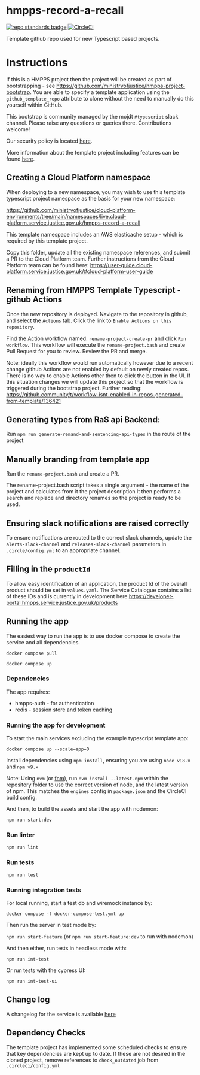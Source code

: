 # hmpps-record-a-recall
[![repo standards badge](https://img.shields.io/badge/endpoint.svg?&style=flat&logo=github&url=https%3A%2F%2Foperations-engineering-reports.cloud-platform.service.justice.gov.uk%2Fapi%2Fv1%2Fcompliant_public_repositories%2Fhmpps-record-a-recall)](https://operations-engineering-reports.cloud-platform.service.justice.gov.uk/public-github-repositories.html#hmpps-record-a-recall "Link to report")
[![CircleCI](https://circleci.com/gh/ministryofjustice/hmpps-record-a-recall/tree/main.svg?style=svg)](https://circleci.com/gh/ministryofjustice/hmpps-record-a-recall)

Template github repo used for new Typescript based projects.

# Instructions

If this is a HMPPS project then the project will be created as part of bootstrapping - 
see https://github.com/ministryofjustice/hmpps-project-bootstrap. You are able to specify a template application using the `github_template_repo` attribute to clone without the need to manually do this yourself within GitHub.

This bootstrap is community managed by the mojdt `#typescript` slack channel. 
Please raise any questions or queries there. Contributions welcome!

Our security policy is located [here](https://github.com/ministryofjustice/hmpps-record-a-recall/security/policy). 

More information about the template project including features can be found [here](https://dsdmoj.atlassian.net/wiki/spaces/NDSS/pages/3488677932/Typescript+template+project).

## Creating a Cloud Platform namespace

When deploying to a new namespace, you may wish to use this template typescript project namespace as the basis for your new namespace:

<https://github.com/ministryofjustice/cloud-platform-environments/tree/main/namespaces/live.cloud-platform.service.justice.gov.uk/hmpps-record-a-recall>

This template namespace includes an AWS elasticache setup - which is required by this template project.

Copy this folder, update all the existing namespace references, and submit a PR to the Cloud Platform team. Further instructions from the Cloud Platform team can be found here: <https://user-guide.cloud-platform.service.justice.gov.uk/#cloud-platform-user-guide>

## Renaming from HMPPS Template Typescript - github Actions

Once the new repository is deployed. Navigate to the repository in github, and select the `Actions` tab.
Click the link to `Enable Actions on this repository`.

Find the Action workflow named: `rename-project-create-pr` and click `Run workflow`.  This workflow will
execute the `rename-project.bash` and create Pull Request for you to review.  Review the PR and merge.

Note: ideally this workflow would run automatically however due to a recent change github Actions are not
enabled by default on newly created repos. There is no way to enable Actions other then to click the button in the UI.
If this situation changes we will update this project so that the workflow is triggered during the bootstrap project.
Further reading: <https://github.community/t/workflow-isnt-enabled-in-repos-generated-from-template/136421>

## Generating types from RaS api Backend:

Run `npm run generate-remand-and-sentencing-api-types` in the route of the project

## Manually branding from template app
Run the `rename-project.bash` and create a PR.

The rename-project.bash script takes a single argument - the name of the project and calculates from it the project description
It then performs a search and replace and directory renames so the project is ready to be used.

## Ensuring slack notifications are raised correctly

To ensure notifications are routed to the correct slack channels, update the `alerts-slack-channel` and `releases-slack-channel` parameters in `.circle/config.yml` to an appropriate channel.

## Filling in the `productId`

To allow easy identification of an application, the product Id of the overall product should be set in `values.yaml`. The Service Catalogue contains a list of these IDs and is currently in development here https://developer-portal.hmpps.service.justice.gov.uk/products

## Running the app
The easiest way to run the app is to use docker compose to create the service and all dependencies. 

`docker compose pull`

`docker compose up`

### Dependencies
The app requires: 
* hmpps-auth - for authentication
* redis - session store and token caching

### Running the app for development

To start the main services excluding the example typescript template app: 

`docker compose up --scale=app=0`

Install dependencies using `npm install`, ensuring you are using `node v18.x` and `npm v9.x`

Note: Using `nvm` (or [fnm](https://github.com/Schniz/fnm)), run `nvm install --latest-npm` within the repository folder to use the correct version of node, and the latest version of npm. This matches the `engines` config in `package.json` and the CircleCI build config.

And then, to build the assets and start the app with nodemon:

`npm run start:dev`

### Run linter

`npm run lint`

### Run tests

`npm run test`

### Running integration tests

For local running, start a test db and wiremock instance by:

`docker compose -f docker-compose-test.yml up`

Then run the server in test mode by:

`npm run start-feature` (or `npm run start-feature:dev` to run with nodemon)

And then either, run tests in headless mode with:

`npm run int-test`
 
Or run tests with the cypress UI:

`npm run int-test-ui`

## Change log

A changelog for the service is available [here](./CHANGELOG.md)


## Dependency Checks

The template project has implemented some scheduled checks to ensure that key dependencies are kept up to date.
If these are not desired in the cloned project, remove references to `check_outdated` job from `.circleci/config.yml`
